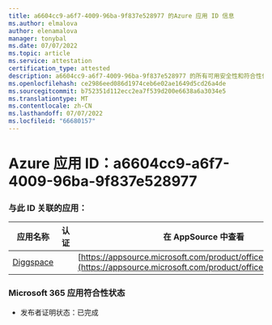 ```yaml
---
title: a6604cc9-a6f7-4009-96ba-9f837e528977 的Azure 应用 ID 信息
ms.author: elmalova
author: elenamalova
manager: tonybal
ms.date: 07/07/2022
ms.topic: article
ms.service: attestation
certification_type: attested
description: a6604cc9-a6f7-4009-96ba-9f837e528977 的所有可用安全性和符合性信息。
ms.openlocfilehash: ce2986eed086d1974ceb6e02ae1649d5cd26a4de
ms.sourcegitcommit: b752351d112ecc2ea7f539d200e6638a6a3034e5
ms.translationtype: MT
ms.contentlocale: zh-CN
ms.lasthandoff: 07/07/2022
ms.locfileid: "66680157"
---
```

# <a name="azure-app-id-a6604cc9-a6f7-4009-96ba-9f837e528977"></a>Azure 应用 ID：a6604cc9-a6f7-4009-96ba-9f837e528977


### <a name="apps-associated-with-this-id"></a>与此 ID 关联的应用：
| **应用名称** | **认证** | **在 AppSource 中查看** |
|--------------|---------------|-----------------------|
| [Diggspace](../forward/WA200004347.md) |  | [https://appsource.microsoft.com/product/office/WA200004347](https://appsource.microsoft.com/product/office/WA200004347) |

### <a name="microsoft-365-app-compliance-status"></a>Microsoft 365 应用符合性状态
- 发布者证明状态：已完成
